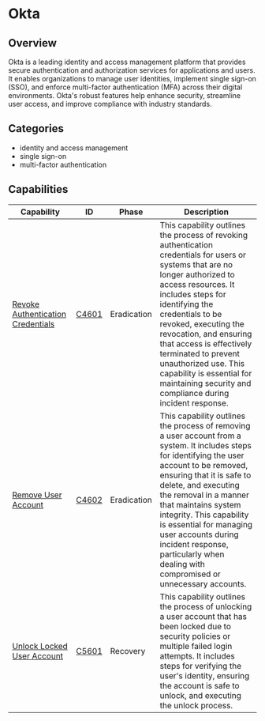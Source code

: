 # Okta

## Overview

Okta is a leading identity and access management platform that provides secure authentication and authorization services for applications and users. It enables organizations to manage user identities, implement single sign-on (SSO), and enforce multi-factor authentication (MFA) across their digital environments. Okta's robust features help enhance security, streamline user access, and improve compliance with industry standards.

## Categories

- identity and access management
- single sign-on
- multi-factor authentication

## Capabilities

| Capability | ID | Phase | Description |
|------------|----|-------|-------------|
| [Revoke Authentication Credentials](C4601.md) | [C4601](../../capability/revoke-authentication-credentials/index.md) | Eradication | This capability outlines the process of revoking authentication credentials for users or systems that are no longer authorized to access resources. It includes steps for identifying the credentials to be revoked, executing the revocation, and ensuring that access is effectively terminated to prevent unauthorized use. This capability is essential for maintaining security and compliance during incident response. |
| [Remove User Account](C4602.md) | [C4602](../../capability/remove-user-account/index.md) | Eradication | This capability outlines the process of removing a user account from a system. It includes steps for identifying the user account to be removed, ensuring that it is safe to delete, and executing the removal in a manner that maintains system integrity. This capability is essential for managing user accounts during incident response, particularly when dealing with compromised or unnecessary accounts. |
| [Unlock Locked User Account](C5601.md) | [C5601](../../capability/unlock-locked-user-account/index.md) | Recovery | This capability outlines the process of unlocking a user account that has been locked due to security policies or multiple failed login attempts. It includes steps for verifying the user's identity, ensuring the account is safe to unlock, and executing the unlock process. |